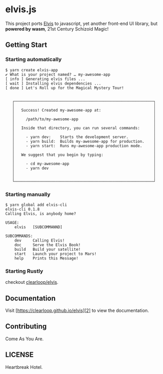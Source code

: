 # elvis.js

This project ports [Elvis][1] to javascript, yet another front-end UI library, but **powered by wasm**, 21st Century Schizoid Magic!

## Getting Start

### Starting automatically

```text
$ yarn create elvis-app
✔ What is your project named? … my-awesome-app
[ info ] Generating elvis files ...
[ wait ] Installing elvis dependencies ...
[ done ] Let's Roll up for the Magical Mystery Tour!


   ┌─────────────────────────────────────────────────────────────┐
   │                                                             │
   │   Success! Created my-awesome-app at:                       │
   │                                                             │
   │     /path/to/my-awesome-app                                 │
   │                                                             │
   │   Inside that directory, you can run several commands:      │
   │                                                             │
   │     - yarn dev:    Starts the development server.           │
   │     - yarn build:  Builds my-awesome-app for production.    │
   │     - yarn start:  Runs my-awesome-app production mode.     │
   │                                                             │
   │   We suggest that you begin by typing:                      │
   │                                                             │
   │     - cd my-awesome-app                                     │
   │     - yarn dev                                              │
   │                                                             │
   │                                                             │
   └─────────────────────────────────────────────────────────────┘
```

### Starting manually

```text
$ yarn global add elvis-cli
elvis-cli 0.1.8
Calling Elvis, is anybody home?

USAGE: 
    elvis   [SUBCOMMANND]

SUBCOMMANDS:
    dev     Calling Elvis!
    doc     Serve the Elvis Book!
    build   Build your satellite!
    start   Launch your project to Mars!
    help    Prints this Message!
```

### Starting Rustly

checkout [clearloop/elvis][1].

## Documentation

Visit [https://clearloop.github.io/elvis][2] to view the documentation.


## Contributing

Come As You Are.

## LICENSE

Heartbreak Hotel.

[1]: https://github.com/clearloop/elvis
[2]: https://clearloop.github.io/elvis
